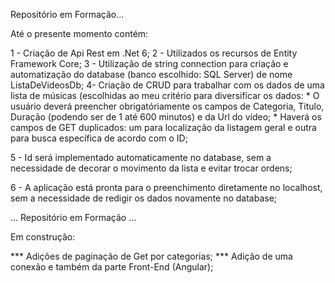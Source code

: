 Repositório em Formação...

Até o presente momento contém: 

1 - Criação de Api Rest em .Net 6;
2 - Utilizados os recursos de Entity Framework Core;
3 - Utilização de string connection para criação e automatização do database (banco escolhido: SQL Server) de nome ListaDeVideosDb;
4- Criação de CRUD para trabalhar com os dados de uma lista de músicas (escolhidas ao meu critério para diversificar os dados:
     * O usuário deverá preencher obrigatóriamente os campos de Categoria, Titulo, Duração (podendo ser de 1 até 600 minutos) e da Url do vídeo;
     * Haverá os campos de GET duplicados: um para localização da listagem geral e outra para busca específica de acordo com o ID; 

5 - Id será implementado automaticamente no database, sem a necessidade de decorar o movimento da lista e evitar trocar ordens;

6 - A aplicação está pronta para o preenchimento diretamente no localhost, sem a necessidade de redigir os dados novamente no database;


... Repositório em Formação ...

Em construção: 

*** Adições de paginação de Get por categorias;
*** Adição de uma conexão e também da parte Front-End (Angular);

